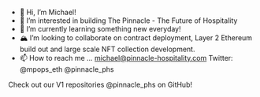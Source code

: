 - 👋 Hi, I’m Michael! 
- 👀 I’m interested in building The Pinnacle - The Future of Hospitality 
- 🌱 I’m currently learning something new everyday!
- 🏔 I’m looking to collaborate on contract deployment, Layer 2 Ethereum build out and large scale NFT collection development. 
- 📫 How to reach me ... michael@pinnacle-hospitality.com Twitter: @mpops_eth @pinnacle_phs 


Check out our V1 repositories @pinnacle_phs on GitHub!
<!---
phsllc-io/phsllc-io is a ✨ special ✨ repository because its `README.md` (this file) appears on your GitHub profile.
You can click the Preview link to take a look at your changes.
--->
